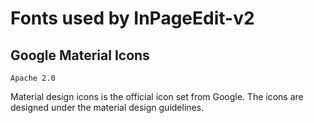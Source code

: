 # Fonts used by InPageEdit-v2

## Google Material Icons
`Apache 2.0`

Material design icons is the official icon set from Google. The icons are designed under the material design guidelines.

